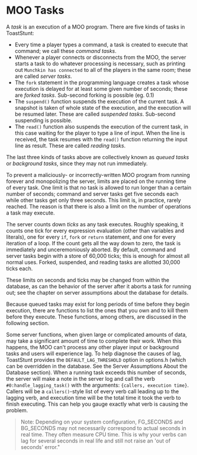 # MOO Tasks

A _task_ is an execution of a MOO program. There are five kinds of tasks in ToastStunt:

- Every time a player types a command, a task is created to execute that command; we call these _command tasks_.
- Whenever a player connects or disconnects from the MOO, the server starts a task to do whatever processing is
  necessary, such as printing out `Munchkin has connected` to all of the players in the same room; these are called
  _server tasks_.
- The `fork` statement in the programming language creates a task whose execution is delayed for at least some given
  number of seconds; these are _forked tasks_. Sub-second forking is possible (eg. 0.1)
- The `suspend()` function suspends the execution of the current task. A snapshot is taken of whole state of the
  execution, and the execution will be resumed later. These are called _suspended tasks_. Sub-second suspending is
  possible.
- The `read()` function also suspends the execution of the current task, in this case waiting for the player to type a
  line of input. When the line is received, the task resumes with the `read()` function returning the input line as
  result. These are called _reading tasks_.

The last three kinds of tasks above are collectively known as _queued tasks_ or _background tasks_, since they may not
run immediately.

To prevent a maliciously- or incorrectly-written MOO program from running forever and monopolizing the server, limits
are placed on the running time of every task. One limit is that no task is allowed to run longer than a certain number
of seconds; command and server tasks get five seconds each while other tasks get only three seconds. This limit is, in
practice, rarely reached. The reason is that there is also a limit on the number of operations a task may execute.

The server counts down _ticks_ as any task executes. Roughly speaking, it counts one tick for every expression
evaluation (other than variables and literals), one for every `if`, `fork` or `return` statement, and one for every
iteration of a loop. If the count gets all the way down to zero, the task is immediately and unceremoniously aborted. By
default, command and server tasks begin with a store of 60,000 ticks; this is enough for almost all normal uses. Forked,
suspended, and reading tasks are allotted 30,000 ticks each.

These limits on seconds and ticks may be changed from within the database, as can the behavior of the server after it
aborts a task for running out; see the chapter on server assumptions about the database for details.

Because queued tasks may exist for long periods of time before they begin execution, there are functions to list the
ones that you own and to kill them before they execute. These functions, among others, are discussed in the following
section.

Some server functions, when given large or complicated amounts of data, may take a significant amount of time to
complete their work. When this happens, the MOO can't process any other player input or background tasks and users will
experience lag. To help diagnose the causes of lag, ToastStunt provides the `DEFAULT_LAG_THRESHOLD` option in
options.h (which can be overridden in the database. See the Server Assumptions About the Database section). When a
running task exceeds this number of seconds, the server will make a note in the server log and call the verb
`#0:handle_lagging_task()` with the arguments: `{callers, execution time}`. Callers will be a `callers()`-style list of
every verb call leading up to the lagging verb, and execution time will be the total time it took the verb to finish
executing. This can help you gauge exactly what verb is causing the problem.

> Note: Depending on your system configuration, FG_SECONDS and BG_SECONDS may not necessarily correspond to actual
> seconds in real time. They often measure CPU time. This is why your verbs can lag for several seconds in real life and
> still not raise an 'out of seconds' error."
